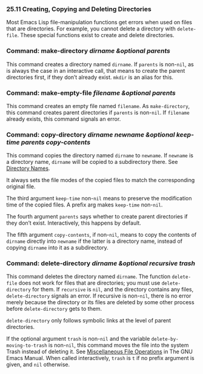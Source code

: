 

### 25.11 Creating, Copying and Deleting Directories

Most Emacs Lisp file-manipulation functions get errors when used on files that are directories. For example, you cannot delete a directory with `delete-file`. These special functions exist to create and delete directories.

### Command: **make-directory** *dirname \&optional parents*

This command creates a directory named `dirname`. If `parents` is non-`nil`, as is always the case in an interactive call, that means to create the parent directories first, if they don’t already exist. `mkdir` is an alias for this.

### Command: **make-empty-file** *filename \&optional parents*

This command creates an empty file named `filename`. As `make-directory`, this command creates parent directories if `parents` is non-`nil`. If `filename` already exists, this command signals an error.

### Command: **copy-directory** *dirname newname \&optional keep-time parents copy-contents*

This command copies the directory named `dirname` to `newname`. If `newname` is a directory name, `dirname` will be copied to a subdirectory there. See [Directory Names](Directory-Names.html).

It always sets the file modes of the copied files to match the corresponding original file.

The third argument `keep-time` non-`nil` means to preserve the modification time of the copied files. A prefix arg makes `keep-time` non-`nil`.

The fourth argument `parents` says whether to create parent directories if they don’t exist. Interactively, this happens by default.

The fifth argument `copy-contents`, if non-`nil`, means to copy the contents of `dirname` directly into `newname` if the latter is a directory name, instead of copying `dirname` into it as a subdirectory.

### Command: **delete-directory** *dirname \&optional recursive trash*

This command deletes the directory named `dirname`. The function `delete-file` does not work for files that are directories; you must use `delete-directory` for them. If `recursive` is `nil`, and the directory contains any files, `delete-directory` signals an error. If recursive is non-`nil`, there is no error merely because the directory or its files are deleted by some other process before `delete-directory` gets to them.

`delete-directory` only follows symbolic links at the level of parent directories.

If the optional argument `trash` is non-`nil` and the variable `delete-by-moving-to-trash` is non-`nil`, this command moves the file into the system Trash instead of deleting it. See [Miscellaneous File Operations](https://www.gnu.org/software/emacs/manual/html_node/emacs/Misc-File-Ops.html#Misc-File-Ops) in The GNU Emacs Manual. When called interactively, `trash` is `t` if no prefix argument is given, and `nil` otherwise.
